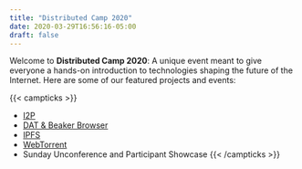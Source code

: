 ```yaml
---
title: "Distributed Camp 2020"
date: 2020-03-29T16:56:16-05:00
draft: false
---
```


Welcome to **Distributed Camp 2020**: A unique event meant to give everyone a hands-on introduction to technologies shaping the future of the Internet.
Here are some of our featured projects and events:

{{< campticks >}}
* [I2P](https://geti2p.net/)
* [DAT & Beaker Browser](https://beakerbrowser.com/)
* [IPFS](https://ipfs.io/)
* [WebTorrent](https://webtorrent.io/)
* Sunday Unconference and Participant Showcase
{{< /campticks >}}
